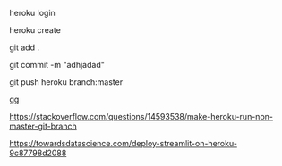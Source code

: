 heroku login

heroku create

git add .

git commit -m "adhjadad"

git push heroku branch:master

gg


https://stackoverflow.com/questions/14593538/make-heroku-run-non-master-git-branch

https://towardsdatascience.com/deploy-streamlit-on-heroku-9c87798d2088
